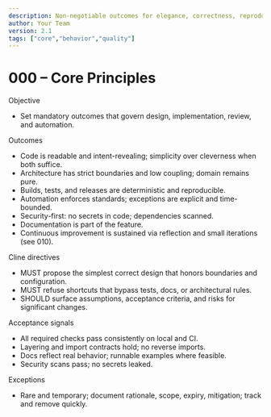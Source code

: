 ```yaml
---
description: Non-negotiable outcomes for elegance, correctness, reproducibility, and security across the repo.
author: Your Team
version: 2.1
tags: ["core","behavior","quality"]
---
```


# 000 – Core Principles

Objective
- Set mandatory outcomes that govern design, implementation, review, and automation.

Outcomes
- Code is readable and intent-revealing; simplicity over cleverness when both suffice.
- Architecture has strict boundaries and low coupling; domain remains pure.
- Builds, tests, and releases are deterministic and reproducible.
- Automation enforces standards; exceptions are explicit and time-bounded.
- Security-first: no secrets in code; dependencies scanned.
- Documentation is part of the feature.
- Continuous improvement is sustained via reflection and small iterations (see 010).

Cline directives
- MUST propose the simplest correct design that honors boundaries and configuration.
- MUST refuse shortcuts that bypass tests, docs, or architectural rules.
- SHOULD surface assumptions, acceptance criteria, and risks for significant changes.

Acceptance signals
- All required checks pass consistently on local and CI.
- Layering and import contracts hold; no reverse imports.
- Docs reflect real behavior; runnable examples where feasible.
- Security scans pass; no secrets leaked.

Exceptions
- Rare and temporary; document rationale, scope, expiry, mitigation; track and remove quickly.